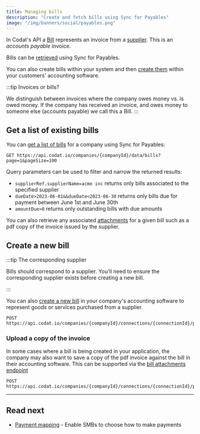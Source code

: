 ```yaml
---
title: Managing bills
description: "Create and fetch bills using Sync for Payables"
image: "/img/banners/social/payables.png"
---
```


In Codat's API a [Bill](/sync-for-payables-api#/schemas/Bill) represents an invoice from a [supplier](/sync-for-payables-api#/schemas/Supplier). This is an *accounts payable* invoice.

Bills can be [retrieved](/sync-for-payables-api#/operations/list-bills) using Sync for Payables.

You can also create bills within your system and then [create them](https://docs.codat.io/sync-for-payables-api#/operations/create-bill) within your customers' accounting software.

:::tip Invoices or bills?

We distinguish between invoices where the company owes money vs. is owed money. If the company has received an invoice, and owes money to someone else (accounts payable) we call this a Bill.
:::

## Get a list of existing bills

You can [get a list of bills](/sync-for-payables-api#/operations/list-bills) for a company using Sync for Payables:

```http request title="List bills"
GET https://api.codat.io/companies/{companyId}/data/bills?page=1&pageSize=100
```

Query parameters can be used to filter and narrow the returned results:

- `supplierRef.supplierName=acme inc` returns only bills associated to the specified supplier
- `dueDate>2023-06-01&&dueDate<2023-06-30` returns only bills due for payment between June 1st and June 30th
- `amountDue>0` returns only outstanding bills with due amounts

You can also retrieve any associated [attachments](/sync-for-payables-api#/operations/download-bill-attachment) for a given bill such as a pdf copy of the invoice issued by the supplier.

## Create a new bill

:::tip The corresponding supplier

Bills should correspond to a supplier. You'll need to ensure the corresponding supplier exists before creating a new bill.

:::

You can also [create a new bill](/sync-for-payables-api#/operations/create-bill) in your company's accounting software to represent goods or services purchased from a supplier.

```http request title="Create bill"
POST https://api.codat.io/companies/{companyId}/connections/{connectionId}/push/bills
```

### Upload a copy of the invoice

In some cases where a bill is being created in your application, the company may also want to save a copy of the pdf invoice against the bill in their accounting software. This can be supported via the [bill attachments endpoint](/sync-for-payables-api#/operations/upload-bill-attachments)

```http request title="Upload bill attachment"
POST https://api.codat.io/companies/{companyId}/connections/{connectionId}/push/bills/{billId}/attachments
```

---

## Read next

- [Payment mapping](/usecases/bill-pay/mapping) - Enable SMBs to choose how to make payments
